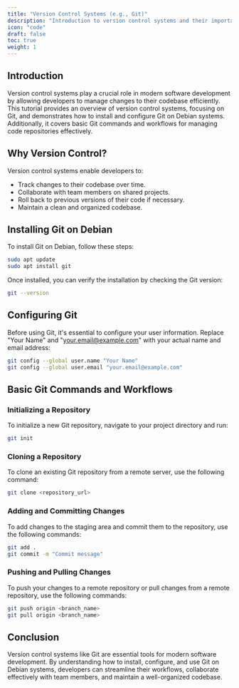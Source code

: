 ```yaml
---
title: "Version Control Systems (e.g., Git)"
description: "Introduction to version control systems and their importance in software development. Guide on installing and configuring Git on Debian systems. Basic Git commands and workflows for managing code repositories."
icon: "code"
draft: false
toc: true
weight: 1
---
```


## Introduction

Version control systems play a crucial role in modern software development by allowing developers to manage changes to their codebase efficiently. This tutorial provides an overview of version control systems, focusing on Git, and demonstrates how to install and configure Git on Debian systems. Additionally, it covers basic Git commands and workflows for managing code repositories effectively.

## Why Version Control?

Version control systems enable developers to:

- Track changes to their codebase over time.
- Collaborate with team members on shared projects.
- Roll back to previous versions of their code if necessary.
- Maintain a clean and organized codebase.

## Installing Git on Debian

To install Git on Debian, follow these steps:

```bash
sudo apt update
sudo apt install git
```

Once installed, you can verify the installation by checking the Git version:

```bash
git --version
```

## Configuring Git

Before using Git, it's essential to configure your user information. Replace "Your Name" and "your.email@example.com" with your actual name and email address:

```bash
git config --global user.name "Your Name"
git config --global user.email "your.email@example.com"
```

## Basic Git Commands and Workflows

### Initializing a Repository

To initialize a new Git repository, navigate to your project directory and run:

```bash
git init
```

### Cloning a Repository

To clone an existing Git repository from a remote server, use the following command:

```bash
git clone <repository_url>
```

### Adding and Committing Changes

To add changes to the staging area and commit them to the repository, use the following commands:

```bash
git add .
git commit -m "Commit message"
```

### Pushing and Pulling Changes

To push your changes to a remote repository or pull changes from a remote repository, use the following commands:

```bash
git push origin <branch_name>
git pull origin <branch_name>
```

## Conclusion

Version control systems like Git are essential tools for modern software development. By understanding how to install, configure, and use Git on Debian systems, developers can streamline their workflows, collaborate effectively with team members, and maintain a well-organized codebase.
